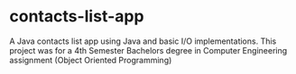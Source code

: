 # contacts-list-app
A Java contacts list app using Java and basic I/O implementations. This project was for a 4th Semester Bachelors degree in Computer Engineering assignment (Object Oriented Programming)

